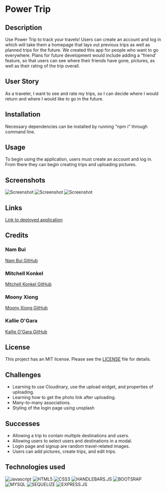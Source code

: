 # Power Trip

## Description
Use Power Trip to track your travels! Users can create an account and log in which will take them a homepage that lays out previous trips as well as planned trips for the future. We created this app for people who want to go everywhere. Plans for future development would include adding a "friend' feature, so that users can see where their friends have gone, pictures, as well as their rating of the trip overall.

## User Story
As a traveler, I want to see and rate my trips, so I can decide where I would return and where I would like to go in the future.

## Installation
Necessary dependencies can be installed by running "npm i" through command line.

## Usage
To begin using the application, users must create an account and log in. From there they can begin creating trips and uploading pictures.

## Screenshots
![Screenshot](screenshot1.png)
![Screenshot](screenshot2.png)
![Screenshot](screenshot3.png)

## Links
[Link to deployed application](https://power-trip.herokuapp.com/)

## Credits
### Nam Bui
[Nam Bui GitHub](https://github.com/nambui17)
### Mitchell Konkel
[Mitchell Konkel GitHub](https://github.com/mjkonkel)
### Moony Xiong
[Moony Xiong GitHub](https://github.com/mxiong22)
### Kallie O'Gara
[Kallie O'Gara GitHub](https://github.com/kallieog)

## License
This project has an MIT license. Please see the [LICENSE](LICENSE) file for details.

## Challenges
* Learning to use Cloudinary, use the upload widget, and properties of uploading.
* Learning how to get the photo link after uploading.
* Many-to-many associations. 
* Styling of the login page using unsplash

## Successes
* Allowing a trip to contain multiple destinations and users.
* Allowing users to select users and destinations in a modal.
* Login page and signup are random travel-related images.
* Users can add pictures, create trips, and edit trips.

## Technologies used
![Javascript](https://img.shields.io/badge/JavaScript-323330?style=for-the-badge&logo=javascript&logoColor=F7DF1E)
![HTML5](https://img.shields.io/badge/HTML5-E34F26?style=for-the-badge&logo=html5&logoColor=white)
![CSS3](https://img.shields.io/badge/CSS3-1572B6?style=for-the-badge&logo=css3&logoColor=white)
![HANDLEBARS.JS](https://img.shields.io/badge/Handlebars.js-000000.svg?style=for-the-badge&logo=handlebarsdotjs&logoColor=white)
![BOOTSRAP](https://img.shields.io/badge/Bootstrap-7952B3.svg?style=for-the-badge&logo=Bootstrap&logoColor=white)
![MYSQL](https://img.shields.io/badge/MySQL-4479A1.svg?style=for-the-badge&logo=MySQL&logoColor=white)
![SEQUELIZE](https://img.shields.io/badge/Sequelize-52B0E7.svg?style=for-the-badge&logo=Sequelize&logoColor=white)
![EXPRESS.JS](https://img.shields.io/badge/Express.js-000000?style=for-the-badge&logo=express&logoColor=white)
